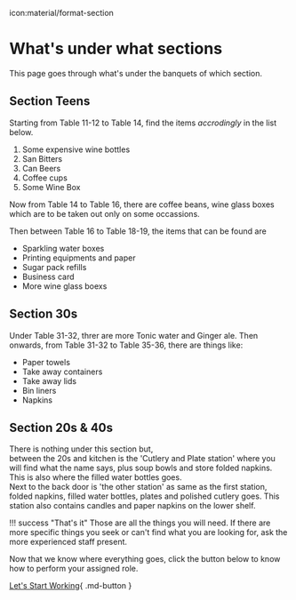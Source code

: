 icon:material/format-section


# What's under what sections

 This page goes through what's under the banquets of which section.

## Section Teens
Starting from Table 11-12 to Table 14, find the items *accrodingly* in the list below.
<ol>
<li>Some expensive wine bottles</li>
<li>San Bitters</li>
<li>Can Beers</li>
<li>Coffee cups</li>
<li>Some Wine Box</li>
</ol>

Now from Table 14 to Table 16, there are coffee beans, wine glass boxes which are to be taken out only on some occassions.

Then between Table 16 to Table 18-19, the items that can be found are 
<ul>
<li>Sparkling water boxes</li>
<li>Printing equipments and paper</li>
<li>Sugar pack refills</li>
<li>Business card</li>
<li>More wine glass boexs</li>
</ul>

## Section 30s
Under Table 31-32, threr are more Tonic water and Ginger ale.
Then onwards, from Table 31-32 to Table 35-36, there are things like:
<ul>
<li>Paper towels</li>
<li>Take away containers</li>
<li>Take away lids</li>
<li>Bin liners</li>
<li>Napkins</li>
</ul>

## Section 20s & 40s

There is nothing under this section but,
<br>
between the 20s and kitchen is the 'Cutlery and Plate station' where you will find what the name says, plus soup bowls and store folded napkins. This is also where the filled water bottles goes.
<br>
Next to the back door is 'the other station' as same as the first station, folded napkins, filled water bottles, plates and polished cutlery goes. This station also contains candles and paper napkins on the lower shelf.


!!! success "That's it"
    Those are all the things you will need. If there are more specific things you seek or can't find what you are looking for, ask the more experienced staff present.



Now that we know where everything goes, click the button below to know how to perform your assigned role.


[Let's Start Working](../how_to_page/brief.md){ .md-button }

